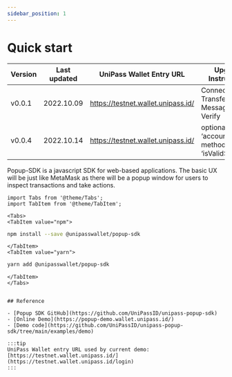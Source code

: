 ```yaml
---
sidebar_position: 1
---
```


# Quick start

| Version | Last updated | UniPass Wallet Entry URL | Upgrade Instructions |
| --- | --- | --- | --- |
| v0.0.1 | 2022.10.09 | https://testnet.wallet.unipass.id/ | Connect / Transfer / Sign Message & Verify |
| v0.0.4 | 2022.10.14 | https://testnet.wallet.unipass.id/ | optional param ‘account’ for method ‘isValidSignature’ |

Popup-SDK is a javascript SDK for web-based applications. The basic UX will be just like MetaMask as there will be a popup window for users to inspect transactions and take actions.

```mdx-code-block
import Tabs from '@theme/Tabs';
import TabItem from '@theme/TabItem';
```

```mdx-code-block
<Tabs>
<TabItem value="npm">
```

```bash
npm install --save @unipasswallet/popup-sdk
```

```mdx-code-block
</TabItem>
<TabItem value="yarn">
```

```bash
yarn add @unipasswallet/popup-sdk
```

```mdx-code-block
</TabItem>
</Tabs>


## Reference

- [Popup SDK GitHub](https://github.com/UniPassID/unipass-popup-sdk)
- [Online Demo](https://popup-demo.wallet.unipass.id/)
- [Demo code](https://github.com/UniPassID/unipass-popup-sdk/tree/main/examples/demo)

:::tip
UniPass Wallet entry URL used by current demo: [https://testnet.wallet.unipass.id/](https://testnet.wallet.unipass.id/login)
:::
